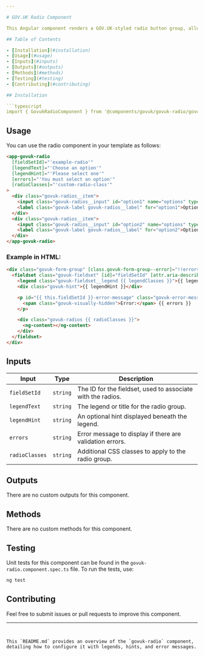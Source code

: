 ```yaml
---

# GOV.UK Radio Component

This Angular component renders a GOV.UK-styled radio button group, allowing users to select from multiple radio button options with associated legends, hints, and error handling.

## Table of Contents

- [Installation](#installation)
- [Usage](#usage)
- [Inputs](#inputs)
- [Outputs](#outputs)
- [Methods](#methods)
- [Testing](#testing)
- [Contributing](#contributing)

## Installation

```typescript
import { GovukRadioComponent } from '@components/govuk/govuk-radio/govuk-radio.component';
```

## Usage

You can use the radio component in your template as follows:

```html
<app-govuk-radio
  [fieldSetId]="'example-radio'"
  [legendText]="'Choose an option'"
  [legendHint]="'Please select one'"
  [errors]="'You must select an option'"
  [radioClasses]="'custom-radio-class'"
>
  <div class="govuk-radios__item">
    <input class="govuk-radios__input" id="option1" name="options" type="radio" value="option1" />
    <label class="govuk-label govuk-radios__label" for="option1">Option 1</label>
  </div>
  <div class="govuk-radios__item">
    <input class="govuk-radios__input" id="option2" name="options" type="radio" value="option2" />
    <label class="govuk-label govuk-radios__label" for="option2">Option 2</label>
  </div>
</app-govuk-radio>
```

### Example in HTML:

```html
<div class="govuk-form-group" [class.govuk-form-group--error]="!!errors">
  <fieldset class="govuk-fieldset" [id]="fieldSetId" [attr.aria-describedby]="fieldSetId ? fieldSetId + 'Hint' : ''">
    <legend class="govuk-fieldset__legend {{ legendClasses }}">{{ legendText }}</legend>
    <div class="govuk-hint">{{ legendHint }}</div>

    <p id="{{ this.fieldSetId }}-error-message" class="govuk-error-message">
      <span class="govuk-visually-hidden">Error:</span> {{ errors }}
    </p>

    <div class="govuk-radios {{ radioClasses }}">
      <ng-content></ng-content>
    </div>
  </fieldset>
</div>
```

## Inputs

| Input          | Type     | Description                                                 |
| -------------- | -------- | ----------------------------------------------------------- |
| `fieldSetId`   | `string` | The ID for the fieldset, used to associate with the radios. |
| `legendText`   | `string` | The legend or title for the radio group.                    |
| `legendHint`   | `string` | An optional hint displayed beneath the legend.              |
| `errors`       | `string` | Error message to display if there are validation errors.    |
| `radioClasses` | `string` | Additional CSS classes to apply to the radio group.         |

## Outputs

There are no custom outputs for this component.

## Methods

There are no custom methods for this component.

## Testing

Unit tests for this component can be found in the `govuk-radio.component.spec.ts` file. To run the tests, use:

```bash
ng test
```

## Contributing

Feel free to submit issues or pull requests to improve this component.

---
```


This `README.md` provides an overview of the `govuk-radio` component, detailing how to configure it with legends, hints, and error messages.

